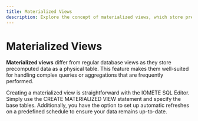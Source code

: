 ```yaml
---
title: Materialized Views
description: Explore the concept of materialized views, which store precomputed data as physical tables, making them ideal for frequently performed complex queries or aggregations. Learn how to easily create materialized views using the IOMETE SQL Editor and set up automatic refreshes for up-to-date data.
---
```


# Materialized Views

**Materialized views** differ from regular database views as they store precomputed data as a physical table. This feature makes them well-suited for handling complex queries or aggregations that are frequently performed.

Creating a materialized view is straightforward with the IOMETE SQL Editor. Simply use the CREATE MATERIALIZED VIEW statement and specify the base tables. Additionally, you have the option to set up automatic refreshes on a predefined schedule to ensure your data remains up-to-date.
